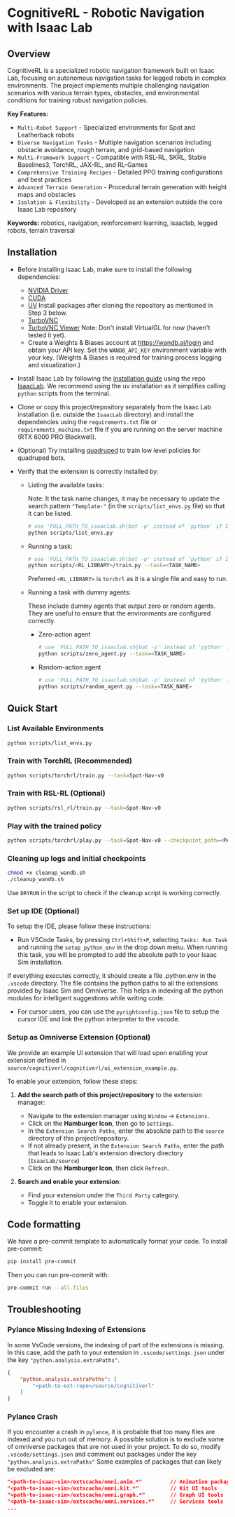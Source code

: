 # CognitiveRL - Robotic Navigation with Isaac Lab

## Overview

CognitiveRL is a specialized robotic navigation framework built on Isaac Lab, focusing on autonomous navigation tasks for legged robots in complex environments. The project implements multiple challenging navigation scenarios with various terrain types, obstacles, and environmental conditions for training robust navigation policies.

**Key Features:**

- `Multi-Robot Support` - Specialized environments for Spot and Leatherback robots
- `Diverse Navigation Tasks` - Multiple navigation scenarios including obstacle avoidance, rough terrain, and grid-based navigation
- `Multi-Framework Support` - Compatible with RSL-RL, SKRL, Stable Baselines3, TorchRL, JAX-RL, and RL-Games
- `Comprehensive Training Recipes` - Detailed PPO training configurations and best practices
- `Advanced Terrain Generation` - Procedural terrain generation with height maps and obstacles
- `Isolation & Flexibility` - Developed as an extension outside the core Isaac Lab repository

**Keywords:** robotics, navigation, reinforcement learning, isaaclab, legged robots, terrain traversal

## Installation

- Before installing Isaac Lab, make sure to install the following dependencies:
  - [NVIDIA Driver](https://docs.nvidia.com/datacenter/tesla/tesla-installation-notes/index.html)
  - [CUDA](https://docs.nvidia.com/cuda/cuda-installation-guide-linux/index.html)
  - [UV](README/environment_README.md) Install packages after cloning the repository as mentioned in Step 3 below.
  - [TurboVNC](README/server_DISPLAY_README.md)
  - [TurboVNC Viewer](README/client_DISPLAY_README.md)
    Note: Don't install VirtualGL for now (haven't tested it yet).
  - Create a Weights & Biases account at https://wandb.ai/login and obtain your API key. Set the `WANDB_API_KEY` environment variable with your key. (Weights & Biases is required for training process logging and visualization.)


- Install Isaac Lab by following the [installation guide](https://isaac-sim.github.io/IsaacLab/main/source/setup/installation/index.html) using the repo [IsaacLab](https://github.com/chamorajg/IsaacLab).
  We recommend using the uv installation as it simplifies calling `python` scripts from the terminal.

- Clone or copy this project/repository separately from the Isaac Lab installation (i.e. outside the `IsaacLab` directory) and install the dependencies using the `requirements.txt` file or `requirements_machine.txt` file if you are running on the server machine (RTX 6000 PRO Blackwell).

- (Optional) Try installing [quadruped](https://github.com/chamorajg/quadruped) to train low level policies for quadruped bots.

- Verify that the extension is correctly installed by:

    - Listing the available tasks:

        Note: It the task name changes, it may be necessary to update the search pattern `"Template-"`
        (in the `scripts/list_envs.py` file) so that it can be listed.

        ```bash
        # use 'FULL_PATH_TO_isaaclab.sh|bat -p' instead of 'python' if Isaac Lab is not installed in Python venv or conda
        python scripts/list_envs.py
        ```

    - Running a task:

        ```bash
        # use 'FULL_PATH_TO_isaaclab.sh|bat -p' instead of 'python' if Isaac Lab is not installed in Python venv or conda
        python scripts/<RL_LIBRARY>/train.py --task=<TASK_NAME>
        ```
        Preferred `<RL_LIBRARY>` is `torchrl` as it is a single file and easy to run.

    - Running a task with dummy agents:

        These include dummy agents that output zero or random agents. They are useful to ensure that the environments are configured correctly.

        - Zero-action agent

            ```bash
            # use 'FULL_PATH_TO_isaaclab.sh|bat -p' instead of 'python' if Isaac Lab is not installed in Python venv or conda
            python scripts/zero_agent.py --task=<TASK_NAME>
            ```
        - Random-action agent

            ```bash
            # use 'FULL_PATH_TO_isaaclab.sh|bat -p' instead of 'python' if Isaac Lab is not installed in Python venv or conda
            python scripts/random_agent.py --task=<TASK_NAME>
            ```

## Quick Start

### List Available Environments
```bash
python scripts/list_envs.py
```

### Train with TorchRL (Recommended)
```bash
python scripts/torchrl/train.py --task=Spot-Nav-v0
```

### Train with RSL-RL (Optional)
```bash
python scripts/rsl_rl/train.py --task=Spot-Nav-v0
```

### Play with the trained policy
```bash
python scripts/torchrl/play.py --task=Spot-Nav-v0 --checkpoint_path=<PATH_TO_CHECKPOINT>
```

### Cleaning up logs and initial checkpoints
```bash
chmod +x cleanup_wandb.sh
./cleanup_wandb.sh
```
Use `DRYRUN` in the script to check if the cleanup script is working correctly.


### Set up IDE (Optional)

To setup the IDE, please follow these instructions:

- Run VSCode Tasks, by pressing `Ctrl+Shift+P`, selecting `Tasks: Run Task` and running the `setup_python_env` in the drop down menu.
  When running this task, you will be prompted to add the absolute path to your Isaac Sim installation.

If everything executes correctly, it should create a file .python.env in the `.vscode` directory.
The file contains the python paths to all the extensions provided by Isaac Sim and Omniverse.
This helps in indexing all the python modules for intelligent suggestions while writing code.

- For cursor users, you can use the `pyrightconfig.json` file to setup the cursor IDE and link the python interpreter to the vscode.

### Setup as Omniverse Extension (Optional)

We provide an example UI extension that will load upon enabling your extension defined in `source/cognitiverl/cognitiverl/ui_extension_example.py`.

To enable your extension, follow these steps:

1. **Add the search path of this project/repository** to the extension manager:
    - Navigate to the extension manager using `Window` -> `Extensions`.
    - Click on the **Hamburger Icon**, then go to `Settings`.
    - In the `Extension Search Paths`, enter the absolute path to the `source` directory of this project/repository.
    - If not already present, in the `Extension Search Paths`, enter the path that leads to Isaac Lab's extension directory directory (`IsaacLab/source`)
    - Click on the **Hamburger Icon**, then click `Refresh`.

2. **Search and enable your extension**:
    - Find your extension under the `Third Party` category.
    - Toggle it to enable your extension.

## Code formatting

We have a pre-commit template to automatically format your code.
To install pre-commit:

```bash
pip install pre-commit
```

Then you can run pre-commit with:

```bash
pre-commit run --all-files
```

## Troubleshooting

### Pylance Missing Indexing of Extensions

In some VsCode versions, the indexing of part of the extensions is missing.
In this case, add the path to your extension in `.vscode/settings.json` under the key `"python.analysis.extraPaths"`.

```json
{
    "python.analysis.extraPaths": [
        "<path-to-ext-repo>/source/cognitiverl"
    ]
}
```

### Pylance Crash

If you encounter a crash in `pylance`, it is probable that too many files are indexed and you run out of memory.
A possible solution is to exclude some of omniverse packages that are not used in your project.
To do so, modify `.vscode/settings.json` and comment out packages under the key `"python.analysis.extraPaths"`
Some examples of packages that can likely be excluded are:

```json
"<path-to-isaac-sim>/extscache/omni.anim.*"         // Animation packages
"<path-to-isaac-sim>/extscache/omni.kit.*"          // Kit UI tools
"<path-to-isaac-sim>/extscache/omni.graph.*"        // Graph UI tools
"<path-to-isaac-sim>/extscache/omni.services.*"     // Services tools
...
```